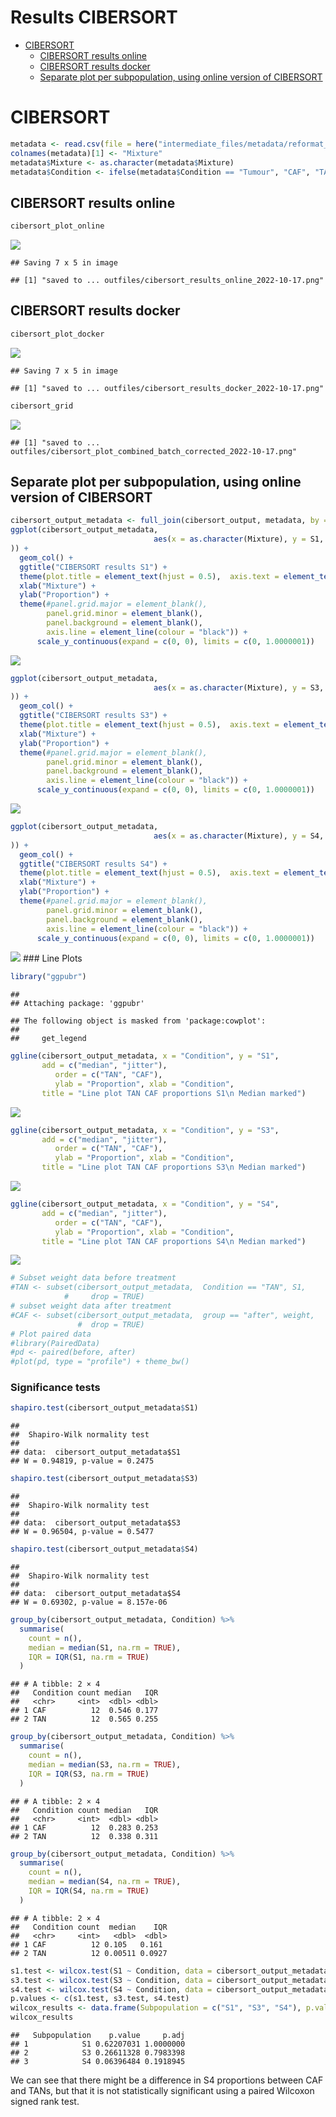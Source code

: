 Results CIBERSORT
================

- <a href="#cibersort" id="toc-cibersort">CIBERSORT</a>
  - <a href="#cibersort-results-online"
    id="toc-cibersort-results-online">CIBERSORT results online</a>
  - <a href="#cibersort-results-docker"
    id="toc-cibersort-results-docker">CIBERSORT results docker</a>
  - <a
    href="#separate-plot-per-subpopulation-using-online-version-of-cibersort"
    id="toc-separate-plot-per-subpopulation-using-online-version-of-cibersort">Separate
    plot per subpopulation, using online version of CIBERSORT</a>

# CIBERSORT

``` r
metadata <- read.csv(file = here("intermediate_files/metadata/reformat_samples_extra_info.csv"))
colnames(metadata)[1] <- "Mixture"
metadata$Mixture <- as.character(metadata$Mixture)
metadata$Condition <- ifelse(metadata$Condition == "Tumour", "CAF", "TAN")
```

## CIBERSORT results online

``` r
cibersort_plot_online
```

![](05_Plot_Results_files/figure-gfm/unnamed-chunk-4-1.png)<!-- -->

    ## Saving 7 x 5 in image

    ## [1] "saved to ... outfiles/cibersort_results_online_2022-10-17.png"

## CIBERSORT results docker

``` r
cibersort_plot_docker
```

![](05_Plot_Results_files/figure-gfm/unnamed-chunk-9-1.png)<!-- -->

    ## Saving 7 x 5 in image

    ## [1] "saved to ... outfiles/cibersort_results_docker_2022-10-17.png"

``` r
cibersort_grid
```

![](05_Plot_Results_files/figure-gfm/CIBERSORT%20plots-1.png)<!-- -->

    ## [1] "saved to ... outfiles/cibersort_plot_combined_batch_corrected_2022-10-17.png"

## Separate plot per subpopulation, using online version of CIBERSORT

``` r
cibersort_output_metadata <- full_join(cibersort_output, metadata, by = "Mixture")
ggplot(cibersort_output_metadata, 
                                aes(x = as.character(Mixture), y = S1, fill = Condition
)) +
  geom_col() + 
  ggtitle("CIBERSORT results S1") +   
  theme(plot.title = element_text(hjust = 0.5),  axis.text = element_text(size = 8, angle = 90)) +
  xlab("Mixture") + 
  ylab("Proportion") +
  theme(#panel.grid.major = element_blank(), 
        panel.grid.minor = element_blank(),
        panel.background = element_blank(), 
        axis.line = element_line(colour = "black")) +
      scale_y_continuous(expand = c(0, 0), limits = c(0, 1.0000001)) 
```

![](05_Plot_Results_files/figure-gfm/S1%20plot-1.png)<!-- -->

``` r
ggplot(cibersort_output_metadata, 
                                aes(x = as.character(Mixture), y = S3, fill = Condition
)) +
  geom_col() + 
  ggtitle("CIBERSORT results S3") +   
  theme(plot.title = element_text(hjust = 0.5),  axis.text = element_text(size = 8, angle = 90)) +
  xlab("Mixture") + 
  ylab("Proportion") +
  theme(#panel.grid.major = element_blank(), 
        panel.grid.minor = element_blank(),
        panel.background = element_blank(), 
        axis.line = element_line(colour = "black")) +
      scale_y_continuous(expand = c(0, 0), limits = c(0, 1.0000001)) 
```

![](05_Plot_Results_files/figure-gfm/S3%20plot-1.png)<!-- -->

``` r
ggplot(cibersort_output_metadata, 
                                aes(x = as.character(Mixture), y = S4, fill = Condition
)) +
  geom_col() + 
  ggtitle("CIBERSORT results S4") +   
  theme(plot.title = element_text(hjust = 0.5),  axis.text = element_text(size = 8, angle = 90)) +
  xlab("Mixture") + 
  ylab("Proportion") +
  theme(#panel.grid.major = element_blank(), 
        panel.grid.minor = element_blank(),
        panel.background = element_blank(), 
        axis.line = element_line(colour = "black")) +
      scale_y_continuous(expand = c(0, 0), limits = c(0, 1.0000001)) 
```

![](05_Plot_Results_files/figure-gfm/S4%20plot-1.png)<!-- --> \### Line
Plots

``` r
library("ggpubr")
```

    ## 
    ## Attaching package: 'ggpubr'

    ## The following object is masked from 'package:cowplot':
    ## 
    ##     get_legend

``` r
ggline(cibersort_output_metadata, x = "Condition", y = "S1", 
       add = c("median", "jitter"), 
          order = c("TAN", "CAF"),
          ylab = "Proportion", xlab = "Condition",
       title = "Line plot TAN CAF proportions S1\n Median marked")
```

![](05_Plot_Results_files/figure-gfm/unnamed-chunk-14-1.png)<!-- -->

``` r
ggline(cibersort_output_metadata, x = "Condition", y = "S3", 
       add = c("median", "jitter"), 
          order = c("TAN", "CAF"),
          ylab = "Proportion", xlab = "Condition",
       title = "Line plot TAN CAF proportions S3\n Median marked")
```

![](05_Plot_Results_files/figure-gfm/unnamed-chunk-14-2.png)<!-- -->

``` r
ggline(cibersort_output_metadata, x = "Condition", y = "S4", 
       add = c("median", "jitter"), 
          order = c("TAN", "CAF"),
          ylab = "Proportion", xlab = "Condition",
       title = "Line plot TAN CAF proportions S4\n Median marked")
```

![](05_Plot_Results_files/figure-gfm/unnamed-chunk-14-3.png)<!-- -->

``` r
# Subset weight data before treatment
#TAN <- subset(cibersort_output_metadata,  Condition == "TAN", S1,
            #     drop = TRUE)
# subset weight data after treatment
#CAF <- subset(cibersort_output_metadata,  group == "after", weight,
               #  drop = TRUE)
# Plot paired data
#library(PairedData)
#pd <- paired(before, after)
#plot(pd, type = "profile") + theme_bw()
```

### Significance tests

``` r
shapiro.test(cibersort_output_metadata$S1)
```

    ## 
    ##  Shapiro-Wilk normality test
    ## 
    ## data:  cibersort_output_metadata$S1
    ## W = 0.94819, p-value = 0.2475

``` r
shapiro.test(cibersort_output_metadata$S3)
```

    ## 
    ##  Shapiro-Wilk normality test
    ## 
    ## data:  cibersort_output_metadata$S3
    ## W = 0.96504, p-value = 0.5477

``` r
shapiro.test(cibersort_output_metadata$S4)
```

    ## 
    ##  Shapiro-Wilk normality test
    ## 
    ## data:  cibersort_output_metadata$S4
    ## W = 0.69302, p-value = 8.157e-06

``` r
group_by(cibersort_output_metadata, Condition) %>%
  summarise(
    count = n(),
    median = median(S1, na.rm = TRUE),
    IQR = IQR(S1, na.rm = TRUE)
  )
```

    ## # A tibble: 2 × 4
    ##   Condition count median   IQR
    ##   <chr>     <int>  <dbl> <dbl>
    ## 1 CAF          12  0.546 0.177
    ## 2 TAN          12  0.565 0.255

``` r
group_by(cibersort_output_metadata, Condition) %>%
  summarise(
    count = n(),
    median = median(S3, na.rm = TRUE),
    IQR = IQR(S3, na.rm = TRUE)
  )
```

    ## # A tibble: 2 × 4
    ##   Condition count median   IQR
    ##   <chr>     <int>  <dbl> <dbl>
    ## 1 CAF          12  0.283 0.253
    ## 2 TAN          12  0.338 0.311

``` r
group_by(cibersort_output_metadata, Condition) %>%
  summarise(
    count = n(),
    median = median(S4, na.rm = TRUE),
    IQR = IQR(S4, na.rm = TRUE)
  )
```

    ## # A tibble: 2 × 4
    ##   Condition count  median    IQR
    ##   <chr>     <int>   <dbl>  <dbl>
    ## 1 CAF          12 0.105   0.161 
    ## 2 TAN          12 0.00511 0.0927

``` r
s1.test <- wilcox.test(S1 ~ Condition, data = cibersort_output_metadata, paired = TRUE)$p.value
s3.test <- wilcox.test(S3 ~ Condition, data = cibersort_output_metadata, paired = TRUE)$p.value
s4.test <- wilcox.test(S4 ~ Condition, data = cibersort_output_metadata, paired = TRUE)$p.value
p.values <- c(s1.test, s3.test, s4.test)
wilcox_results <- data.frame(Subpopulation = c("S1", "S3", "S4"), p.value = p.values, p.adj = p.adjust(p.values, method = "bonferroni"))
wilcox_results
```

    ##   Subpopulation    p.value     p.adj
    ## 1            S1 0.62207031 1.0000000
    ## 2            S3 0.26611328 0.7983398
    ## 3            S4 0.06396484 0.1918945

We can see that there might be a difference in S4 proportions between
CAF and TANs, but that it is not statistically significant using a
paired Wilcoxon signed rank test.
